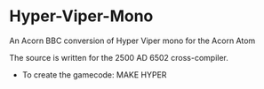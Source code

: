 # Hyper-Viper-Mono
An Acorn BBC conversion of Hyper Viper mono for the Acorn Atom

The source is written for the 2500 AD 6502 cross-compiler.

* To create the gamecode: MAKE HYPER
